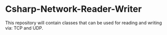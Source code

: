 # Csharp-Network-Reader-Writer
This repository will contain classes that can be used for reading and writing via: TCP and UDP.
